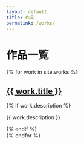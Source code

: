 ```yaml
---
layout: default
title: 作品
permalink: /works/
---
```


<h1>作品一覧</h1>

<div class="works-list">
  {% for work in site.works %}
    <article class="work-preview">
      <h2>
        <a href="{{ site.baseurl }}/works/portfolio-site">{{ work.title }}</a>
      </h2>
      {% if work.description %}
        <p>{{ work.description }}</p>
      {% endif %}
    </article>
  {% endfor %}
</div> 